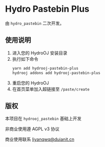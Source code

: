 # Hydro Pastebin Plus

由 `hydro_pastebin` 二次开发。

## 使用说明

1. 进入您的 HydroOJ 安装目录
2. 执行如下命令
   ```bash
   yarn add hydrooj-pastebin-plus
   hydrooj addons add hydrooj-pastebin-plus
   ```
3. 重启您的 HydroOJ
4. 在首页菜单加入超链接至 `/paste/create`

## 版权

本项目在 `hydrooj_pastebin` 基础上开发

非商业使用遵 AGPL v3 协议

商业使用联系 [liyanqwq@duianit.cn](mailto:liyanqwq@duianit.cn)
